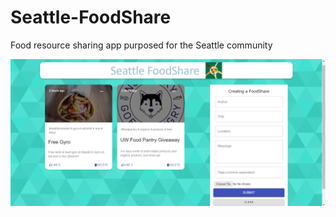 # Seattle-FoodShare
Food resource sharing app purposed for the Seattle community

![Preview](https://github.com/chrisong8/Foodshare/blob/main/client/src/images/showcase.PNG)
